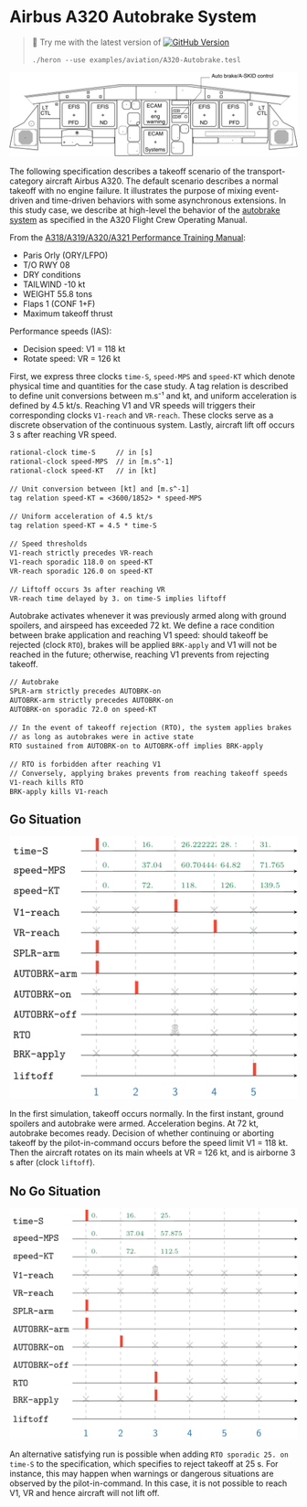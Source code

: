 Airbus A320 Autobrake System
===================
> :wrench: Try me with the latest version of [![GitHub Version](https://img.shields.io/github/release/heron-solver/heron.svg?label=Heron&maxAge=2592000&colorB=46a4b8&style=flat-square)](https://github.com/EmptyStackExn/heron/releases/latest)
> ```
> ./heron --use examples/aviation/A320-Autobrake.tesl
> ```

![A320 Flight Deck. Extracted from Airbus A319/A320/A321 Flight deck and systems. Briefing for pilots. Sept, 1998](A320-Autobrake-Flight-Deck.svg)

The following specification describes a takeoff scenario of the transport-category aircraft Airbus A320. The default scenario describes a normal takeoff with no engine failure. It illustrates the purpose of mixing event-driven and time-driven behaviors with some asynchronous extensions. In this study case, we describe at high-level the behavior of the [autobrake system](https://pdfs.semanticscholar.org/7095/958b414fb0e01a552abdc351f70272457909.pdf) as specified in the A320 Flight Crew Operating Manual.

From the [A318/A319/A320/A321 Performance Training Manual](A320-RTOW-PARIS-ORLY-RWY08.jpg):

 - Paris Orly (ORY/LFPO)
 - T/O RWY 08
 - DRY conditions
 - TAILWIND -10 kt
 - WEIGHT 55.8 tons
 - Flaps 1 (CONF 1+F)
 - Maximum takeoff thrust

Performance speeds (IAS):
 - Decision speed: V1 = 118 kt
 - Rotate speed: VR = 126 kt

First, we express three clocks `time-S`, `speed-MPS` and `speed-KT` which denote physical time and quantities for the case study. A tag relation is described to define unit conversions between m.s⁻¹ and kt, and uniform acceleration is defined by 4.5 kt/s. Reaching V1 and VR speeds will triggers their corresponding clocks `V1-reach` and `VR-reach`. These clocks serve as a discrete observation of the continuous system. Lastly, aircraft lift off occurs 3 s after reaching VR speed.
```
rational-clock time-S     // in [s]
rational-clock speed-MPS  // in [m.s^-1]
rational-clock speed-KT   // in [kt]

// Unit conversion between [kt] and [m.s^-1]
tag relation speed-KT = <3600/1852> * speed-MPS

// Uniform acceleration of 4.5 kt/s
tag relation speed-KT = 4.5 * time-S

// Speed thresholds
V1-reach strictly precedes VR-reach
V1-reach sporadic 118.0 on speed-KT
VR-reach sporadic 126.0 on speed-KT

// Liftoff occurs 3s after reaching VR
VR-reach time delayed by 3. on time-S implies liftoff
```

Autobrake activates whenever it was previously armed along with ground spoilers, and airspeed has exceeded 72 kt. We define a race condition between brake application and reaching V1 speed: should takeoff be rejected (clock `RTO`), brakes will be applied `BRK-apply` and V1 will not be reached in the future; otherwise, reaching V1 prevents from rejecting takeoff.
```
// Autobrake
SPLR-arm strictly precedes AUTOBRK-on
AUTOBRK-arm strictly precedes AUTOBRK-on
AUTOBRK-on sporadic 72.0 on speed-KT

// In the event of takeoff rejection (RTO), the system applies brakes
// as long as autobrakes were in active state
RTO sustained from AUTOBRK-on to AUTOBRK-off implies BRK-apply

// RTO is forbidden after reaching V1
// Conversely, applying brakes prevents from reaching takeoff speeds
V1-reach kills RTO
BRK-apply kills V1-reach
```

Go Situation
----------

<p align="center">
  <img src="A320-Autobrake-TO.png" width="600">
</p>

In the first simulation, takeoff occurs normally. In the first instant, ground spoilers and autobrake were armed. Acceleration begins. At 72 kt, autobrake becomes ready. Decision of whether continuing or aborting takeoff by the pilot-in-command occurs before the speed limit V1 = 118 kt. Then the aircraft rotates on its main wheels at VR = 126 kt, and is airborne 3 s after (clock `liftoff`).

No Go Situation
----------

<p align="center">
  <img src="A320-Autobrake-RTO-after72.png" width="600">
</p>

An alternative satisfying run is possible when adding `RTO sporadic 25. on time-S` to the specification, which specifies to reject takeoff at 25 s. For instance, this may happen when warnings or dangerous situations are observed by the pilot-in-command. In this case, it is not possible to reach V1, VR and hence aircraft will not lift off.
